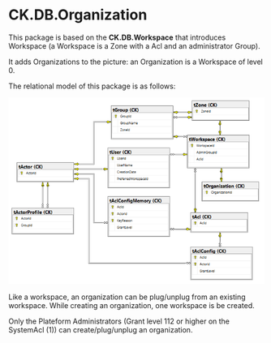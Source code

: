 # CK.DB.Organization

This package is based on the **CK.DB.Workspace** that introduces Workspace (a Workspace is a Zone with a Acl and an administrator Group).

It adds Organizations to the picture: an Organization is a Workspace of level 0.

The relational model of this package is as follows:

![Database model](Doc/database_model.png)

Like a workspace, an organization can be plug/unplug from an existing workspace.
While creating an organization, one workspace is be created.

Only the Plateform Administrators (Grant level 112 or higher on the SystemAcl (1)) can create/plug/unplug an organization.

